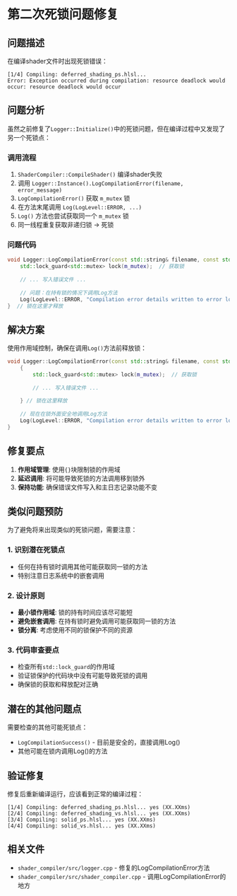 # 第二次死锁问题修复

## 问题描述

在编译shader文件时出现死锁错误：
```
[1/4] Compiling: deferred_shading_ps.hlsl...
Error: Exception occurred during compilation: resource deadlock would occur: resource deadlock would occur
```

## 问题分析

虽然之前修复了`Logger::Initialize()`中的死锁问题，但在编译过程中又发现了另一个死锁点：

### 调用流程

1. `ShaderCompiler::CompileShader()` 编译shader失败
2. 调用 `Logger::Instance().LogCompilationError(filename, error_message)`
3. `LogCompilationError()` 获取 `m_mutex` 锁
4. 在方法末尾调用 `Log(LogLevel::ERROR, ...)` 
5. `Log()` 方法也尝试获取同一个 `m_mutex` 锁
6. 同一线程重复获取非递归锁 → 死锁

### 问题代码

```cpp
void Logger::LogCompilationError(const std::string& filename, const std::string& error) {
    std::lock_guard<std::mutex> lock(m_mutex);  // 获取锁
    
    // ... 写入错误文件 ...
    
    // 问题：在持有锁的情况下调用Log方法
    Log(LogLevel::ERROR, "Compilation error details written to error log file: " + filename);
}  // 锁在这里才释放
```

## 解决方案

使用作用域控制，确保在调用`Log()`方法前释放锁：

```cpp
void Logger::LogCompilationError(const std::string& filename, const std::string& error) {
    {
        std::lock_guard<std::mutex> lock(m_mutex);  // 获取锁
        
        // ... 写入错误文件 ...
        
    } // 锁在这里释放
    
    // 现在在锁外面安全地调用Log方法
    Log(LogLevel::ERROR, "Compilation error details written to error log file: " + filename);
}
```

## 修复要点

1. **作用域管理**: 使用`{}`块限制锁的作用域
2. **延迟调用**: 将可能导致死锁的方法调用移到锁外
3. **保持功能**: 确保错误文件写入和主日志记录功能不变

## 类似问题预防

为了避免将来出现类似的死锁问题，需要注意：

### 1. 识别潜在死锁点
- 任何在持有锁时调用其他可能获取同一锁的方法
- 特别注意日志系统中的嵌套调用

### 2. 设计原则
- **最小锁作用域**: 锁的持有时间应该尽可能短
- **避免嵌套调用**: 在持有锁时避免调用可能获取同一锁的方法
- **锁分离**: 考虑使用不同的锁保护不同的资源

### 3. 代码审查要点
- 检查所有`std::lock_guard`的作用域
- 验证锁保护的代码块中没有可能导致死锁的调用
- 确保锁的获取和释放配对正确

## 潜在的其他问题点

需要检查的其他可能死锁点：
- `LogCompilationSuccess()` - 目前是安全的，直接调用Log()
- 其他可能在锁内调用Log()的方法

## 验证修复

修复后重新编译运行，应该看到正常的编译过程：
```
[1/4] Compiling: deferred_shading_ps.hlsl... yes (XX.XXms)
[2/4] Compiling: deferred_shading_vs.hlsl... yes (XX.XXms)
[3/4] Compiling: solid_ps.hlsl... yes (XX.XXms)
[4/4] Compiling: solid_vs.hlsl... yes (XX.XXms)
```

## 相关文件

- `shader_compiler/src/logger.cpp` - 修复的LogCompilationError方法
- `shader_compiler/src/shader_compiler.cpp` - 调用LogCompilationError的地方
